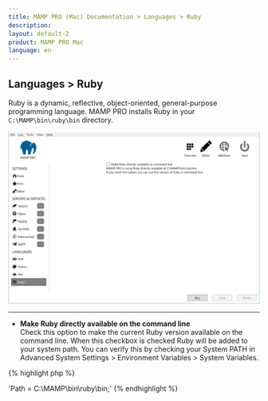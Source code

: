 ```yaml
---
title: MAMP PRO (Mac) Documentation > Languages > Ruby
description: 
layout: default-2
product: MAMP PRO Mac
language: en
---
```


## Languages > Ruby

Ruby is a dynamic, reflective, object-oriented, general-purpose programming language. MAMP PRO installs Ruby in your `C:\MAMP\bin\ruby\bin` directory.

![MAMP](/en/MAMP-PRO-Windows/Languages/Ruby/Ruby.png)

---

*  **Make Ruby directly available on the command line**  
      Check this option to make the current Ruby version available on the command line. When this checkbox is checked Ruby will be added to your system path. You can verify this by checking your System PATH in Advanced System Settings > Environment Variables > System Variables.
   
   
{% highlight php %}

 'Path = C:\MAMP\bin\ruby\bin;'
{% endhighlight %} 



